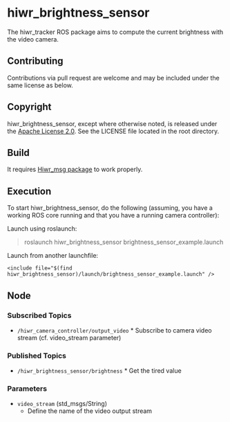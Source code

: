 hiwr\_brightness\_sensor
===============================================

The hiwr\_tracker ROS package aims to compute the current brightness with the video camera.

Contributing
----------------------

Contributions via pull request are welcome and may be included under the
same license as below.

Copyright
----------------------

hiwr\_brightness\_sensor, except where otherwise noted, is released under the
[Apache License 2.0](http://www.apache.org/licenses/LICENSE-2.0.html).
See the LICENSE file located in the root directory.

Build
----------------------
It requires [Hiwr_msg package](https://github.com/Hiwr/hiwr_msg) to work properly.

Execution
----------------------

To start hiwr\_brightness\_sensor, do the following (assuming, you
have a working ROS core running and that you have a running camera controller):

   Launch using roslaunch:

   > roslaunch hiwr\_brightness\_sensor brightness\_sensor\_example.launch

   Launch from another launchfile:

   ```
   <include file="$(find hiwr_brightness_sensor)/launch/brightness_sensor_example.launch" />
   ```
Node
----------------------

### Subscribed Topics

- `/hiwr_camera_controller/output_video`
      * Subscribe to camera video stream (cf. video_stream parameter)

### Published Topics

- `/hiwr_brightness_sensor/brightness`
      * Get the tired value

### Parameters

- `video_stream` (std_msgs/String)
     * Define the name of the video output stream
